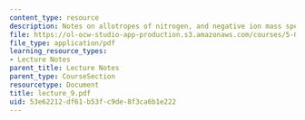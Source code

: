 ```yaml
---
content_type: resource
description: Notes on allotropes of nitrogen, and negative ion mass spec.
file: https://ol-ocw-studio-app-production.s3.amazonaws.com/courses/5-05-principles-of-inorganic-chemistry-iii-spring-2005/53e62212df61b53fc9de8f3ca6b1e222_lecture_9.pdf
file_type: application/pdf
learning_resource_types:
- Lecture Notes
parent_title: Lecture Notes
parent_type: CourseSection
resourcetype: Document
title: lecture_9.pdf
uid: 53e62212-df61-b53f-c9de-8f3ca6b1e222
---
```

